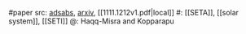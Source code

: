 #paper 
src: [adsabs](https://ui.adsabs.harvard.edu/abs/2012AcAau..72...15H/abstract), [arxiv](https://arxiv.org/abs/1111.1212), [[1111.1212v1.pdf|local]] 
#: [[SETA]], [[solar system]], [[SETI]] 
@: Haqq-Misra and Kopparapu

